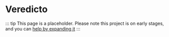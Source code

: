 # Veredicto

::: tip
This page is a placeholder.
Please note this project is on early stages, and you can [help by expanding it](/CONTRIBUTING)
:::
